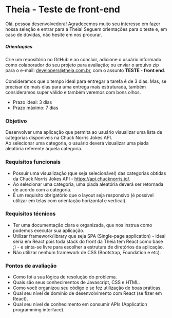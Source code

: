 # Theia - Teste de front-end

Olá, pessoa desenvolvedora! Agradecemos muito seu interesse em fazer nossa seleção e entrar para a Theia! Seguem orientações para o teste e, em caso de dúvidas, não hesite em nos procurar.

##### Orientações

Crie um repositório no GitHub e ao concluir, adicione o usuário informado como colaborador do seu projeto para avaliação; ou enviar o arquivo zip para o e-mail: developers@theia.com.br, com o assunto **TESTE - front end**.<br><br>
Consideramos que o tempo ideal para entregar a tarefa é de 3 dias. Mas, se precisar de mais dias para uma entrega mais estruturada, também consideramos super válido e também veremos com bons olhos.

- Prazo ideal: 3 dias
- Prazo máximo: 7 dias

### Objetivo

Desenvolver uma aplicação que permita ao usuário visualizar uma lista de categorias disponíveis na Chuck Norris Jokes API.<br>
Ao selecionar uma categoria, o usuário deverá visualizar uma piada aleatória referente àquela categoria.

### Requisitos funcionais

- Possuir uma visualização (que seja selecionável) das categorias obtidas da Chuck Norris Jokes API - https://api.chucknorris.io/.
- Ao selecionar uma categoria, uma piada aleatória deverá ser retornada de acordo com a categoria.
- É um requisito obrigatório que o layout seja responsivo (é possível utilizar em telas com orientação horizontal e vertical).

### Requisitos técnicos

- Ter uma documentação clara e organizada, que nos instrua como podemos executar sua aplicação.
- Utilizar framework/library que seja SPA (Single-page application) - ideal seria em React pois toda stack do front da Theia tem React como base ;) - e sinta-se livre para escolher a estrutura de diretórios da aplicação.
- Não utilizar nenhum framework de CSS (Bootstrap, Foundation e etc).

### Pontos de avaliação

- Como foi a sua lógica de resolução do problema.
- Quais são seus conhecimentos de Javascript, CSS e HTML.
- Como você organizou seu código e se fez utilização de boas práticas.
- Qual seu nível de domínio de desenvolvimento com React (se fizer em React).
- Qual seu nível de conhecimento em consumir APIs (Application programming interface).
